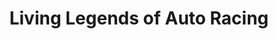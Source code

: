 ---
title: "Living Legends of Auto Racing"
url: /south-daytons/living-legends-of-auto-racing/
shop: Sammler
---